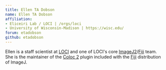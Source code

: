 ```yaml
---
title: Ellen TA Dobson
name: Ellen TA Dobson
affiliation:
- Eliceiri Lab / LOCI | /orgs/loci
- University of Wisconsin-Madison | https://wisc.edu/
forum: etadobson
github: etadobson
---
```

Ellen is a staff scientist at [LOCI](/orgs/loci) and one of LOCI's core
[ImageJ2](/software/imagej2)/[Fiji](/software/fiji) team. She is the maintainer
of the [Coloc 2](/plugins/coloc-2) plugin included with the [Fiji](/software/fiji)
distribution of ImageJ.
